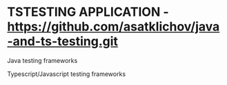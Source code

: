 # TSTESTING  APPLICATION - https://github.com/asatklichov/java-and-ts-testing.git 
  
Java testing frameworks

Typescript/Javascript testing frameworks

